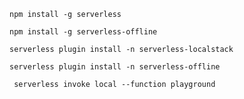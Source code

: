 

```
npm install -g serverless
```

```
npm install -g serverless-offline
```

```
serverless plugin install -n serverless-localstack
```

```
serverless plugin install -n serverless-offline
```

```
 serverless invoke local --function playground
```
